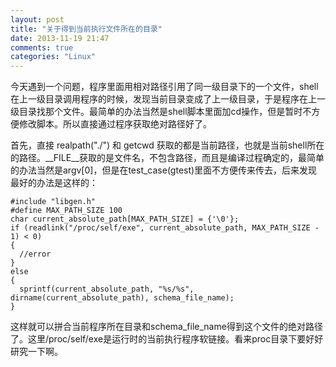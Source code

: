 ```yaml
---
layout: post
title: "关于得到当前执行文件所在的目录"
date: 2013-11-19 21:47
comments: true
categories: "Linux"
---
```


  今天遇到一个问题，程序里面用相对路径引用了同一级目录下的一个文件，shell在上一级目录调用程序的时候，发现当前目录变成了上一级目录，于是程序在上一级目录找那个文件。最简单的办法当然是shell脚本里面加cd操作，但是暂时不方便修改脚本。所以直接通过程序获取绝对路径好了。

  首先，直接 realpath("./") 和 getcwd 获取的都是当前路径，也就是当前shell所在的路径。__FILE__获取的是文件名，不包含路径，而且是编译过程确定的，最简单的办法当然是argv[0]，但是在test_case(gtest)里面不方便传来传去，后来发现最好的办法是这样的：

	#include "libgen.h"
	#define MAX_PATH_SIZE 100
	char current_absolute_path[MAX_PATH_SIZE] = {'\0'};
	if (readlink("/proc/self/exe", current_absolute_path, MAX_PATH_SIZE - 1) < 0)
	{
	  //error
	}
	else
	{
	  sprintf(current_absolute_path, "%s/%s", dirname(current_absolute_path), schema_file_name);
	}

  这样就可以拼合当前程序所在目录和schema_file_name得到这个文件的绝对路径了。这里/proc/self/exe是运行时的当前执行程序软链接。看来proc目录下要好好研究一下啊。
